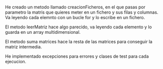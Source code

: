 He creado un metodo llamado creacionFicheros, en el que pasas por parametro la matris que quieres meter en un fichero
y sus filas y columnas.
Va leyendo cada elemnto con un bucle for y lo escribe en un fichero.

El metodo leerMatriz hace algo parecido, va leyendo cada elemento y lo guarda en un array multidimensional.

El metodo suma matrices hace la resta de las matrices para conseguir la matriz intermedia.

He implementado excepciones para errores y clases de test para cada ejecucion.

